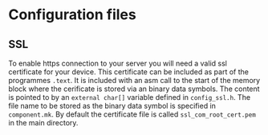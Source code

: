 # Configuration files

## SSL

To enable https connection to your server you will need a valid ssl
certificate for your device. This certificate can be included as part of
the programmes `.text`. It is included with an asm call to the start of the
memory block where the cerificate is stored via an  binary data symbols.
The content is pointed to by an `external char[]` variable defined in
`config_ssl.h`. The file name to be stored as the binary data symbol is
specified in `component.mk`. By default the certificate file is called
`ssl_com_root_cert.pem` in the main directory.


